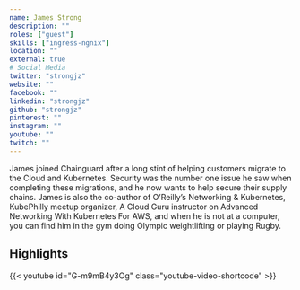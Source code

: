 ```yaml
---
name: James Strong
description: ""
roles: ["guest"]
skills: ["ingress-ngnix"]
location: ""
external: true
# Social Media 
twitter: "strongjz"
website: ""
facebook: ""
linkedin: "strongjz"
github: "strongjz"
pinterest: ""
instagram: ""
youtube: ""
twitch: ""
---
```


<!-- markdownlint-disable-next-line MD041-->
James joined Chainguard after a long stint of helping customers migrate to the Cloud and Kubernetes. Security was the number one issue he saw when completing these migrations, and he now wants to help secure their supply chains. James is also the co-author of O’Reilly’s Networking & Kubernetes, KubePhilly meetup organizer, A Cloud Guru instructor on Advanced Networking With Kubernetes For AWS, and when he is not at a computer, you can find him in the gym doing Olympic weightlifting or playing Rugby.

<!--more-->
## Highlights

{{< youtube id="G-m9mB4y3Og" class="youtube-video-shortcode" >}}
